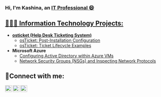 ### Hi, I'm Kashina, an <a href="https://www.linkedin.com/in/kashina-wilson-737843256/">IT Professional 😄

  <h2>👩‍💻💬 Information Technology Projects:</h2>

  - <b>osticket (Help Desk Ticketing System)</b>
    - [osTicket: Post-Installation Configuration](https://github.com/shina901memphisIT/post-install-config)
    - [osTicket: Ticket Lifecycle Examples](https://github.com/shina901memphisIT/ticket-lifecycle)
  - <b>Microsoft Azure</b>
    - [Configuring Active Directory within Azure VMs](https://github.com/shina901memphisIT/configure-ad)
    - [Network Security Groups (NSGs) and Inspecting Network Protocols](https://github.com/shina901memphisIT/azure-network-protocols)
  
  <h2>🤳Connect with me:</h2>
  
  [<img align="left" alt="kashina | Twitter" width="22px" src="https://cdn.jsdelivr.net/npm/simple-icons@v3/icons/twitter.svg"/>][twitter]
  [<img align="left" alt="kashina | LinkedIn" width="22px" src="https://cdn.jsdelivr.net/npm/simple-icons@v3/icons/LinkedIn.svg"/>][linkedin]
  [<img align="left" alt="kashina | Instagram" width="22px" src="https://cdn.jsdelivr.net/npm/simple-icons@v3/icons/instagram.svg"/>][instagram]

  [twitter]: https://twitter.com/kashina
  [instagram]: https://www.instagram.com/it_kashina/?next=%2F
  [linkedin]: https://www.linkedin.com/in/kashina-wilson-737843256/
